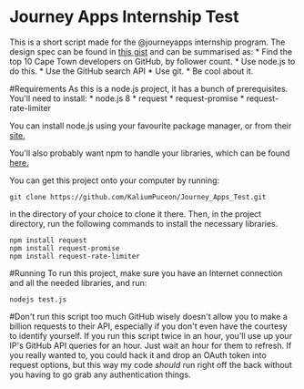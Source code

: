 # Journey Apps Internship Test

This is a short script made for the @journeyapps internship program. The design spec can be found in [this gist](https://gist.github.com/skaapgif/7644116d3e3aae6757da95a7a8b9794a) and can be summarised as:
    * Find the top 10 Cape Town developers on GitHub, by follower count.
    * Use node.js to do this.
    * Use the GitHub search API
    * Use git.
    * Be cool about it.

#Requirements
As this is a node.js project, it has a bunch of prerequisites. You'll need to install:
    * node.js 8
    * request
    * request-promise
    * request-rate-limiter

You can install node.js using your favourite package manager, or from their [site.](https://nodejs.org/en/download/)

You'll also probably want npm to handle your libraries, which can be found [here.](https://www.npmjs.com/)

You can get this project onto your computer by running:
```
git clone https://github.com/KaliumPuceon/Journey_Apps_Test.git
```
in the directory of your choice to clone it there. Then, in the project directory, run the following commands to install the necessary libraries.

```
npm install request
npm install request-promise
npm install request-rate-limiter
```

#Running
To run this project, make sure you have an Internet connection and all the needed libraries, and run:
```
nodejs test.js
```

#Don't run this script too much
GitHub wisely doesn't allow you to make a billion requests to their API, especially if you don't even have the courtesy to identify yourself. If you run this script twice in an hour, you'll use up your IP's GitHub API queries for an hour. Just wait an hour for them to refresh. If you really wanted to, you could hack it and drop an OAuth token into request options, but this way my code *should* run right off the back without you having to go grab any authentication things.


